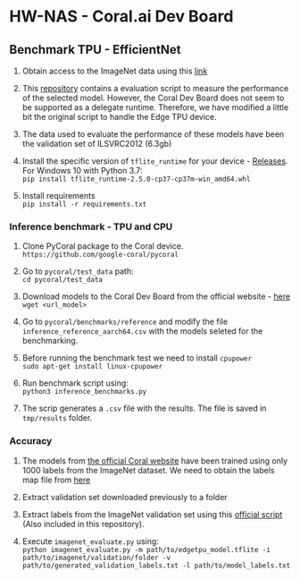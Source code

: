 # HW-NAS - Coral.ai Dev Board

## Benchmark TPU - EfficientNet

1. Obtain access to the ImageNet data using this [link](https://image-net.org/request)

2. This [repository](https://github.com/tensorflow/tensorflow/tree/master/tensorflow/lite/tools/evaluation/tasks/imagenet_image_classification) contains a evaluation script to measure the performance of the selected model. However, the Coral Dev Board does not seem to be supported as a delegate runtime. Therefore, we have modified a little bit the original script to handle the Edge TPU device.

3. The data used to evaluate the performance of these models have been the validation set of ILSVRC2012 (6.3gb)

4. Install the specific version of `tflite_runtime` for your device - [Releases](https://github.com/google-coral/pycoral/releases/). For Windows 10 with Python 3.7:<br>
```pip install tflite_runtime-2.5.0-cp37-cp37m-win_amd64.whl```

5. Install requirements<br>
```pip install -r requirements.txt```


### Inference benchmark - TPU and CPU

1. Clone PyCoral package to the Coral device.<br>
```https://github.com/google-coral/pycoral```

2. Go to `pycoral/test_data` path:<br>
```cd pycoral/test_data```

3. Download models to the Coral Dev Board from the official website - [here](https://coral.ai/models/image-classification/)<br>
```wget <url_model>```

4. Go to `pycoral/benchmarks/reference` and modify the file `inference_reference_aarch64.csv` with the models seleted for the benchmarking.

5. Before running the benchmark test we need to install `cpupower`<br>
```sudo apt-get install linux-cpupower```

6. Run benchmark script using:<br>
```python3 inference_benchmarks.py```

7. The scrip generates a `.csv` file with the results. The file is saved in `tmp/results` folder.


### Accuracy 

1. The models from [the official Coral website](https://coral.ai/models/image-classification/) have been trained using only 1000 labels from the ImageNet dataset. We need to obtain the labels map file from [here](https://storage.googleapis.com/cloud-tpu-checkpoints/efficientnet/eval_data/labels_map.txt#)

2. Extract validation set downloaded previously to a folder

3. Extract labels from the ImageNet validation set using this [official script](https://github.com/tensorflow/tensorflow/blob/master/tensorflow/lite/tools/evaluation/tasks/imagenet_image_classification/generate_validation_labels.py) (Also included in this repository).

4. Execute `imagenet_evaluate.py` using:<br>
```python imagenet_evaluate.py -m path/to/edgetpu_model.tflite -i path/to/imagenet/validation/folder -v path/to/generated_validation_labels.txt -l path/to/model_labels.txt```
